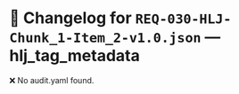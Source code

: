 # 📝 Changelog for `REQ-030-HLJ-Chunk_1-Item_2-v1.0.json` — **hlj_tag_metadata**

❌ No audit.yaml found.
